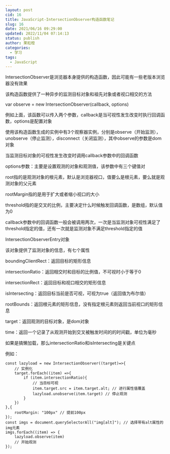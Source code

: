 ```yaml
---
layout: post
cid: 16
title: JavaScript-IntersectionObserver构造函数笔记
slug: 16
date: 2021/06/16 09:29:00
updated: 2022/11/04 07:14:13
status: publish
author: 果粒橙
categories: 
  - 学习
tags: 
  - JavaScript
---
```




IntersectionObserver是浏览器本身提供的构造函数，因此可能有一些老版本浏览器没有效果

该构造函数提供了一种异步的监测目标对象和祖先对象或者视口相交的方法

var observe = new IntersectionObserver(callback, options)

例如上面，该函数可以传入两个参数，callback是当可视性发生改变时执行回调函数，options是配置对象

使用该构造函数生成的实例中有3个观察器实例，分别是observe（开始监测），unobserve（停止监测），disconnect（关闭监测），其中observe的参数是dom对象


当监测目标对象的可视性发生改变时调用callback参数中的回调函数

options参数：主要是设置观测的对象和观测值，该参数中有三个键值对

root指的是观测对象的根元素，默认是浏览器视口，值要么是根元素，要么就是观测对象的父元素

rootMargin指的是用于扩大或者缩小视口的大小

threshold指的是交叉的比例，主要决定什么时候触发回调函数，是数组，默认值为0


callback参数中的回调函数一般会被调用两次，一次是当监测对象可视性满足了threshold指定的值，还有一次就是监测对象不满足threshold指定的值



IntersectionObserverEntry对象

该对象提供了监测对象的信息，有七个属性



boundingClientRect：返回目标的矩形信息

intersectionRatio：返回相交时和目标的比例值，不可视时小于等于0

intersectionRect：返回目标和视口相交的矩形信息

isIntersecting：返回目标当前是否可视，可视为true（返回值为布尔值）

rootBounds：返回根元素的矩形信息，没有指定根元素则返回当前视口的矩形信息

target：返回观测的目标对象，是dom对象

time：返回一个记录了从观测开始到交叉被触发时间的的时间戳，单位为毫秒


如果是搞懒加载，那么intersectionRatio和isIntersecting是关键点

例如：

    const lazyload = new IntersectionObserver((target)=>{
        // 实例化
        target.forEach((item) =>{
            if (item.intersectionRatio){
                // 当目标可视
                item.target.src = item.target.alt; // 进行属性值覆盖
                lazyload.unobserve(item.target) // 停止观测
            }
        })
    },{
        rootMargin: "100px" // 提前100px
    }); 
    const imgs = document.querySelectorAll("img[alt]"); // 选择带有alt属性的img元素
    imgs.forEach((item) => {
        lazyload.observe(item)
        // 开始观测
    });